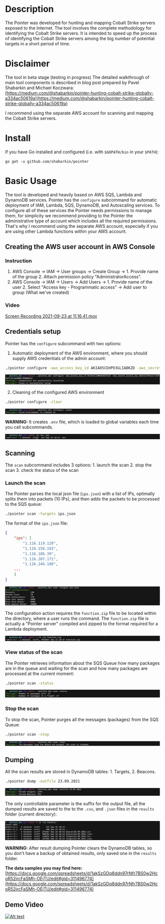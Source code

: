 # Description

The Pointer was developed for hunting and mapping Cobalt Strike servers exposed to the Internet. The tool involves the complete methodology for identifying the Cobalt Strike servers. It is intended to speed up the process of identifying the Cobalt Strike servers among the big number of potential targets in a short period of time.

# Disclaimer

The tool in beta stage (testing in progress)
The detailed walkthrough of main tool components is described in blog post prepared by Pavel Shabarkin and Michael Koczwara: [https://medium.com/@shabarkin/pointer-hunting-cobalt-strike-globally-a334ac50619a](https://medium.com/@shabarkin/pointer-hunting-cobalt-strike-globally-a334ac50619a)

I recommend using the separate AWS account for scanning and mapping the Cobalt Strike servers. 

# Install

If you have Go installed and configured (i.e. with `$GOPATH/bin` in your `$PATH`):

```
go get -u github.com/shabarkin/pointer
```

# Basic Usage

The tool is developed and heavily based on AWS SQS, Lambda and DynamoDB services. Pointer has the `configure` subcommand for automatic deployment of IAM, Lambda, SQS, DynamoDB, and Autoscaling services. To configure all of these services the Pointer needs permissions to manage them, for simplicity we recommend providing to the Pointer the administrative type of account which includes all the required permissions. That's why I recommend using the separate AWS account, especially if you are using other Lambda functions within your AWS account.

## Creating the AWS user account in AWS Console

### Instruction

1. AWS Console → IAM → User groups → Create Group → 1. Provide name of the group 2. Attach permission policy "AdministratorAccess". 
2. AWS Console → IAM → Users → Add Users → 1. Provide name of the user 2. Select "Access key - Programmatic access" → Add user to group (What we've created) 

### Video

[Screen Recording 2021-09-23 at 11.16.41.mov](_img/Screen_Recording_2021-09-23_at_11.16.41.mov)

## Credentials setup

Pointer has the `configure` subcommand with two options:

1. Automatic deployment of the AWS environment, where you should supply AWS credentials of the admin account: 

```bash
./pointer configure -aws_access_key_id AKIA85CEHPO3GLIABKZD -aws_secret_access_key LW3bDF8xJvzGgArqMo0h4kuCYsnubU23kGICGp/p
```

![Screenshot 2021-09-23 at 10.13.26.png](_img/Screenshot_2021-09-23_at_10.13.26.png)

2. Cleaning of the configured AWS environment 

```bash
./pointer configure -clear
```

![Screenshot 2021-09-23 at 10.13.59.png](_img/Screenshot_2021-09-23_at_10.13.59.png)

**WARNING:** It creates `.env` file, which is loaded to global variables each time you call subcommands.

![Screenshot 2021-09-23 at 10.14.17.png](_img/Screenshot_2021-09-23_at_10.14.17.png)

## Scanning

The `scan` subcommand includes 3 options: 1. launch the scan 2. stop the scan 3. check the status of the scan

### Launch the scan

The Pointer parses the local json file (`ips.json`) with a list of IPs, optimally splits them into packets (10 IPs), and then adds the packets to be processed to the SQS queue: 

```bash
./pointer scan -targets ips.json
```

The format of the `ips.json` file:

```json
{
    "ips": [
        "1.116.119.120",
        "1.116.158.193",
        "1.116.186.39",
        "1.116.207.171",
        "1.116.246.188",
	...
    ]
}
```

![Screenshot 2021-09-23 at 10.30.06.png](_img/Screenshot_2021-09-23_at_10.30.06.png)

The configuration action requires the `function.zip` file to be located within the directory, where a user runs the command. The `function.zip` file is actually a "Pointer server" compiled and zipped to the format required for a Lambda deployment. 

![Screenshot 2021-09-23 at 11.00.10.png](_img/Screenshot_2021-09-23_at_11.00.10.png)

### View status of the scan

The Pointer retrieves information about the SQS Queue how many packages are in the queue and waiting for the scan and how many packages are processed at the current moment:

```bash
./pointer scan -status
```

![Screenshot 2021-09-23 at 10.31.12.png](_img/Screenshot_2021-09-23_at_10.31.12.png)

### Stop the scan

To stop the scan, Pointer purges all the messages (packages) from the SQS Queue: 

```bash
./pointer scan -stop
```

![Screenshot 2021-09-23 at 10.31.59.png](_img/Screenshot_2021-09-23_at_10.31.59.png)

## Dumping

All the scan results are stored in DynamoDB tables: 1. Targets, 2. Beacons. 

```bash
./pointer dump -outfile 23.09.2021
```

![Screenshot 2021-09-23 at 10.43.03.png](_img/Screenshot_2021-09-23_at_10.43.03.png)

The only controllable parameter is the suffix for the output file, all the dumped results are saved to the to the `.csv`, and `.json` files in the `results` folder (current directory):

![Screenshot 2021-09-23 at 10.51.19.png](_img/Screenshot_2021-09-23_at_10.51.19.png)

**WARNING:** After result dumping Pointer clears the DynamoDB tables, so you don't have a backup of obtained results, only saved one in the `results` folder.

**The data samples you may find here:** [https://docs.google.com/spreadsheets/d/1akSzGDq8ddn97rNfr7BS0w2HcoR52ircFaSMh-OEjTU/edit#gid=311496774](https://docs.google.com/spreadsheets/d/1akSzGDq8ddn97rNfr7BS0w2HcoR52ircFaSMh-OEjTU/edit#gid=311496774)

## Demo Video

[![Alt text](https://img.youtube.com/vi/ToXfFPldGVc/0.jpg)](https://www.youtube.com/watch?v=ToXfFPldGVc)
